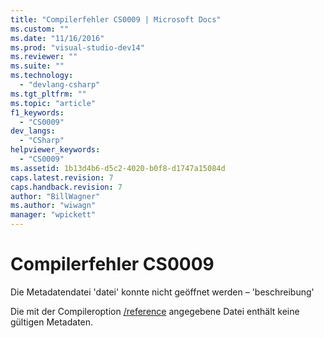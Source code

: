 ```yaml
---
title: "Compilerfehler CS0009 | Microsoft Docs"
ms.custom: ""
ms.date: "11/16/2016"
ms.prod: "visual-studio-dev14"
ms.reviewer: ""
ms.suite: ""
ms.technology: 
  - "devlang-csharp"
ms.tgt_pltfrm: ""
ms.topic: "article"
f1_keywords: 
  - "CS0009"
dev_langs: 
  - "CSharp"
helpviewer_keywords: 
  - "CS0009"
ms.assetid: 1b13d4b6-d5c2-4020-b0f8-d1747a15084d
caps.latest.revision: 7
caps.handback.revision: 7
author: "BillWagner"
ms.author: "wiwagn"
manager: "wpickett"
---
```

# Compilerfehler CS0009
Die Metadatendatei 'datei' konnte nicht geöffnet werden – 'beschreibung'  
  
 Die mit der Compileroption [\/reference](../../csharp/language-reference/compiler-options/reference-compiler-option.md) angegebene Datei enthält keine gültigen Metadaten.